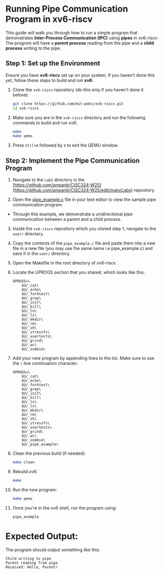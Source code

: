 # Running Pipe Communication Program in xv6-riscv

This guide will walk you through how to run a simple program that demonstrates **Inter-Process Communication (IPC)** using **pipes** in xv6-riscv. The program will have a **parent process** reading from the pipe and a **child process** writing to the pipe.

## Step 1: Set up the Environment
Ensure you have **xv6-riscv** set up on your system. If you haven’t done this yet, follow these steps to build and run **xv6**:

1. Clone the `xv6-riscv` repository (do this only if you haven't done it before):
    ```bash
   git clone https://github.com/mit-pdos/xv6-riscv.git
   cd xv6-riscv
    ```
2. Make sure you are in the `xv6-riscv` directory and run the following commands to build and run xv6:
    ```bash
    make
    make qemu
    ```
3. Press `Ctrl+A` followed by `X` to exit the QEMU window.

## Step 2: Implement the Pipe Communication Program

1. Navigate to the `Lab2` directory in the [https://github.com/anwardr/CISC324-W25](https://github.com/anwardr/CISC324-W25/edit/main/Labs) repository.

2. Open the [pipe_example.c](./pipe_example.c) file in your text editor to view the sample pipe communication program.
 - Through this example, we demonstrate a unidirectional pipe communication between a parent and a child process. 

3. Inside the `xv6-riscv` repository which you cloned step 1, navigate to the `user/` directory.

4. Copy the contents of the `pipe_example.c` file and paste them into a new file in a new file (you may use the same name i.e pipe_example.c) and save it in the `user/` directory.

5. Open the Makefile in the root directory of xv6-riscv.

6. Locate the UPROGS section that you shared, which looks like this:

    ```make
    UPROGS=\
        $U/_cat\
        $U/_echo\
        $U/_forktest\
        $U/_grep\
        $U/_init\
        $U/_kill\
        $U/_ln\
        $U/_ls\
        $U/_mkdir\
        $U/_rm\
        $U/_sh\
        $U/_stressfs\
        $U/_usertests\
        $U/_grind\
        $U/_wc\
        $U/_zombie\
    ```
7. Add your new program by appending lines to the list. Make sure to use the `\` line continuation character.
    ```make
    UPROGS=\
        $U/_cat\
        $U/_echo\
        $U/_forktest\
        $U/_grep\
        $U/_init\
        $U/_kill\
        $U/_ln\
        $U/_ls\
        $U/_mkdir\
        $U/_rm\
        $U/_sh\
        $U/_stressfs\
        $U/_usertests\
        $U/_grind\
        $U/_wc\
        $U/_zombie\
        $U/_pipe_example\
    ```
8. Clean the previous build (if needed):
    ```bash
    make clean
    ```
9. Rebuild xv6:
    ```bash
    make
    ```
10. Run the new program:
    ```bash
    make qemu
    ```
11. Once you're in the xv6 shell, run the program using:
    ```bash
    pipe_example
    ```

# Expected Output:
The program should output something like this:

```
Child writing to pipe
Parent reading from pipe
Received: Hello, Parent!

```








 

